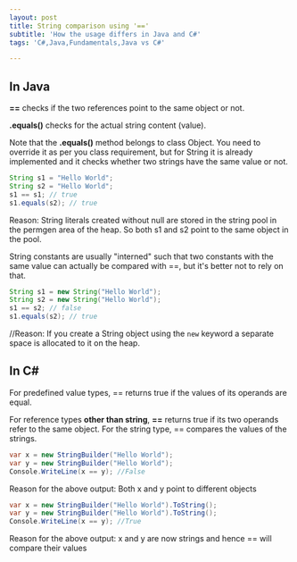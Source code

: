 ```yaml
---
layout: post
title: String comparison using '=='
subtitle: 'How the usage differs in Java and C#'
tags: 'C#,Java,Fundamentals,Java vs C#'

---
```


## In Java

**==** checks if the two references point to the same object or not.

**.equals()** checks for the actual string content (value).

  

Note that the **.equals()** method belongs to class Object. You need to override it as per you class requirement, but for String it is already implemented and it checks whether two strings have the same value or not.

~~~java
String s1 = "Hello World";    
String s2 = "Hello World";    
s1 == s1; // true    
s1.equals(s2); // true
~~~

Reason: String literals created without null are stored in the string pool in the permgen area of the heap. So both s1 and s2 point to the same object in the pool.

String constants are usually "interned" such that two constants with the same value can actually be compared with ==, but it's better not to rely on that.

  
~~~java
String s1 = new String("Hello World");    
String s2 = new String("Hello World");    
s1 == s2; // false    
s1.equals(s2); // true
~~~
  

//Reason: If you create a String object using the `new` keyword a separate space is allocated to it on the heap.

  

## In C#

For predefined value types, == returns true if the values of its operands are equal.

For reference types **other than string**, **==** returns true if its two operands refer to the same object. For the string type, == compares the values of the strings.

~~~csharp
var x = new StringBuilder("Hello World");    
var y = new StringBuilder("Hello World");    
Console.WriteLine(x == y); //False
~~~
  Reason for the above output: Both x and y point to different objects

~~~csharp
var x = new StringBuilder("Hello World").ToString();    
var y = new StringBuilder("Hello World").ToString();
Console.WriteLine(x == y); //True
~~~

  Reason for the above output: x and y are now strings and hence == will compare their values




